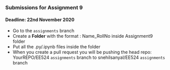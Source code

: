 ### Submissions for Assignment 9
#### Deadline: 22nd November 2020

- Go to the `assignments` branch
- Create a **Folder** with the format : Name_RollNo inside Assignment9 folder
- Put all the .py/.ipynb files inside the folder
- When you create a pull request you will be pushing the head repo: YourREPO/EE524 `assignments` branch to snehilsanyal/EE524 `assignments` branch

